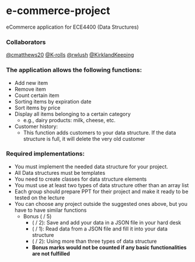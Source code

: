 # e-commerce-project
eCommerce application for ECE4400 (Data Structures)

### Collaborators
[@cmatthews20](https://github.com/cmatthews20)
[@K-rolls](https://github.com/K-rolls)
[@rwlush](https://github.com/rwlush)
[@KirklandKeeping](https://github.com/KirklandKeeping)

### The application allows the following functions:

* Add new item 
* Remove item
* Count certain item
* Sorting items by expiration date
* Sort items by price
* Display all items belonging to a certain category
  * e.g., dairy products: milk, cheese, etc.
* Customer history: 
  * This function adds customers to your data structure. If the data structure is full, it will delete the very old customer

### Required implementations:

* You must implement the needed data structure for your project. 
* All Data structures must be templates 
* You need to create classes for data structure elements 
* You must use at least two types of data structure other than an array list 
* Each group should prepare PPT for their project and make it ready to be tested on the lecture 
* You can choose any project outside the suggested ones above, but you have to have similar functions
  * Bonus ( / 5)
     * ( / 2): Save and add your data in a JSON file in your hard desk
     * ( / 1): Read data from a JSON file and fill it into your data structure
     * ( / 2): Using more than three types of data structure
     * **Bonus marks would not be counted if any basic functionalities are not fulfilled**
